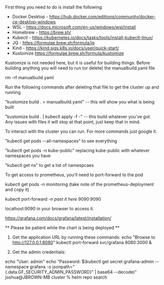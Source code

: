 First thing you need to do is install the following.

- Docker Desktop -  https://hub.docker.com/editions/community/docker-ce-desktop-windows
- WSL -             https://docs.microsoft.com/en-us/windows/wsl/install
- Homebrew -        https://brew.sh/
- Kubectl -         https://kubernetes.io/docs/tasks/tools/install-kubectl-linux/
- JQ -              https://formulae.brew.sh/formula/jq
- Kind -            https://kind.sigs.k8s.io/docs/user/quick-start/
- Kustomize         https://formulae.brew.sh/formula/kustomize


Kustomize is not needed here, but it is useful for building things. Before building anything you will need to run (or delete) the manualbuild.yaml file

rm -rf manualbuild.yaml

Run the following commands after deleting that file to get the cluster up and running

"kustomize build . > manualbuild.yaml" -- this will show you what is being built

"kustomize build . | kubectl apply -f -" -- this build whatever you've got. Any issues with files it will stop at that point, just keep that in mind.

To interact with the cluster you can run. For more commands just google it.

"kubectl get pods --all-namespaces" to see everything

"kubectl get pods -n kube-public" replacing kube-public with whatever namespaces you have

"kubectl get ns" to get a list of namespcaes

To get access to prometheus, you'll need to port-forward to the pod

kubectl get pods -n monitoring (take note of the prometheus-deployment and copy it)

kubectl port-forward -n *past it here* 9090:9090

localhost:9090 in your browser to access it.

https://grafana.com/docs/grafana/latest/installation/



** Please be patient while the chart is being deployed **

1. Get the application URL by running these commands:
    echo "Browse to http://127.0.0.1:8080"
    kubectl port-forward svc/grafana 8080:3000 &

2. Get the admin credentials:

echo "User: admin"
echo "Password: $(kubectl get secret grafana-admin --namespace grafana -o jsonpath="{.data.GF_SECURITY_ADMIN_PASSWORD}" | base64 --decode)"
joshua@JBROWN-MB cluster % helm repo search                                                                     

